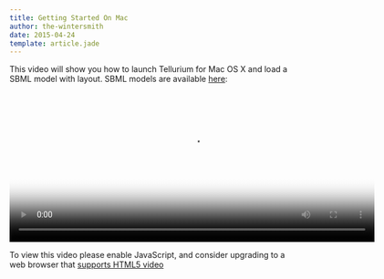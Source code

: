 ```yaml
---
title: Getting Started On Mac
author: the-wintersmith
date: 2015-04-24
template: article.jade
---
```


This video will show you how to launch Tellurium for Mac OS X and load a SBML
model with layout. SBML models are available [here](https://github.com/0u812/sbnw/releases/download/1.2.4/testcases.zip):

<video id="really-cool-video" class="video-js vjs-default-skin" controls
 preload="auto" width="640" height="264" poster="really-cool-video-poster.jpg"
 data-setup='{}'>
  <source src="/articles/getting-started-mac/sbnw-plugin-intro.webm" type='video/webm'>
  <p class="vjs-no-js">
    To view this video please enable JavaScript, and consider upgrading to a web browser
    that <a href="http://videojs.com/html5-video-support/" target="_blank">supports HTML5 video</a>
  </p>
</video>

